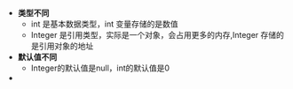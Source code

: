 - **类型不同**
	- int 是基本数据类型，int 变量存储的是数值
	- Integer 是引用类型，实际是一个对象，会占用更多的内存,Integer 存储的是引用对象的地址
- **默认值不同**
	- Integer的默认值是null，int的默认值是0
- 